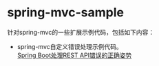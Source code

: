 # spring-mvc-sample
针对spring-mvc的一些扩展示例代码，包括如下内容：
* spring-mvc自定义错误处理示例代码。  
[Spring Boot处理REST API错误的正确姿势](https://mp.weixin.qq.com/s/LdyPx89IuC3U5c8g6NAgpQ)